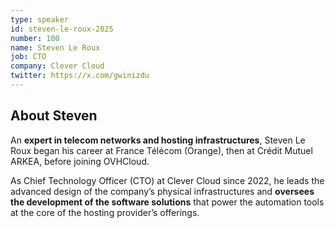 ```yaml
---
type: speaker
id: steven-le-roux-2025
number: 100
name: Steven Le Roux
job: CTO
company: Clever Cloud
twitter: https://x.com/gwinizdu
---
```


## About Steven

An **expert in telecom networks and hosting infrastructures**, Steven Le Roux began his career at France Télécom (Orange), then at Crédit Mutuel ARKEA, before joining OVHCloud.

As Chief Technology Officer (CTO) at Clever Cloud since 2022, he leads the advanced design of the company’s physical infrastructures and **oversees the development of the software solutions** that power the automation tools at the core of the hosting provider’s offerings.
